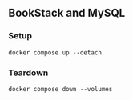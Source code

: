 ## BookStack and MySQL

### Setup

```shell
docker compose up --detach
```

### Teardown

```shell
docker compose down --volumes
```
